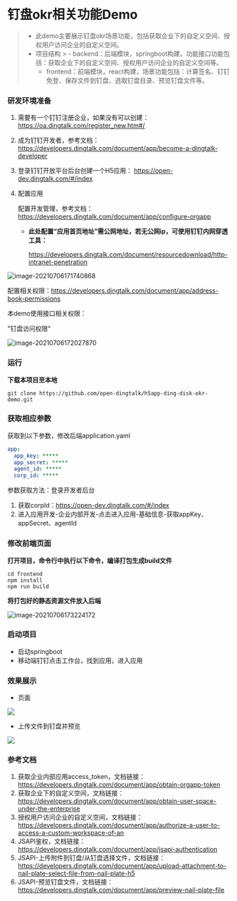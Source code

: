 # 钉盘okr相关功能Demo

> - 此demo主要展示钉盘okr场景功能，包括获取企业下的自定义空间、授权用户访问企业的自定义空间。
> - 项目结构
    >   - backend：后端模块，springboot构建，功能接口功能包括：获取企业下的自定义空间、授权用户访问企业的自定义空间等。
>   - frontend：前端模块，react构建，场景功能包括：计算签名、钉钉免登、保存文件到钉盘、选取钉盘目录、预览钉盘文件等。
>



### 研发环境准备

1. 需要有一个钉钉注册企业，如果没有可以创建：https://oa.dingtalk.com/register_new.htm#/

2. 成为钉钉开发者，参考文档：https://developers.dingtalk.com/document/app/become-a-dingtalk-developer

3. 登录钉钉开放平台后台创建一个H5应用： https://open-dev.dingtalk.com/#/index

4. 配置应用

   配置开发管理，参考文档：https://developers.dingtalk.com/document/app/configure-orgapp

    - **此处配置“应用首页地址”需公网地址，若无公网ip，可使用钉钉内网穿透工具：**

      https://developers.dingtalk.com/document/resourcedownload/http-intranet-penetration

![image-20210706171740868](https://img.alicdn.com/imgextra/i4/O1CN01C9ta8k1L3KzzYEPiH_!!6000000001243-2-tps-953-517.png)



配置相关权限：https://developers.dingtalk.com/document/app/address-book-permissions

本demo使用接口相关权限：

"钉盘访问权限"

![image-20210706172027870](https://img.alicdn.com/imgextra/i3/O1CN016WCr6428wDdBhkWi6_!!6000000007996-2-tps-1358-571.png)



### 运行

**下载本项目至本地**

```shell
git clone https://github.com/open-dingtalk/h5app-ding-disk-okr-demo.git
```

### 获取相应参数

获取到以下参数，修改后端application.yaml

```yaml
app:
  app_key: *****
  app_secret: *****
  agent_id: *****
  corp_id: *****
```

参数获取方法：登录开发者后台

1. 获取corpId：https://open-dev.dingtalk.com/#/index
2. 进入应用开发-企业内部开发-点击进入应用-基础信息-获取appKey、appSecret、agentId

### 修改前端页面

**打开项目，命令行中执行以下命令，编译打包生成build文件**

```shell
cd frontend
npm install
npm run build
```

**将打包好的静态资源文件放入后端**

![image-20210706173224172](https://img.alicdn.com/imgextra/i2/O1CN01QLp1Qw1TCVrPddfjZ_!!6000000002346-2-tps-322-521.png)

### 启动项目

- 启动springboot
- 移动端钉钉点击工作台，找到应用，进入应用

### 效果展示

- 页面

![](https://img.alicdn.com/imgextra/i2/O1CN01ceYzja1mjvUH52dCe_!!6000000004991-2-tps-300-131.png)

- 上传文件到钉盘并预览

![](https://img.alicdn.com/imgextra/i2/O1CN01dE0RN71ejuXzZt5HK_!!6000000003908-2-tps-300-145.png)

### **参考文档**

1. 获取企业内部应用access_token，文档链接：https://developers.dingtalk.com/document/app/obtain-orgapp-token
2. 获取企业下的自定义空间，文档链接：https://developers.dingtalk.com/document/app/obtain-user-space-under-the-enterprise
3. 授权用户访问企业的自定义空间，文档链接：https://developers.dingtalk.com/document/app/authorize-a-user-to-access-a-custom-workspace-of-an
4. JSAPI鉴权，文档链接：https://developers.dingtalk.com/document/app/jsapi-authentication
5. JSAPI-上传附件到钉盘/从钉盘选择文件，文档链接：https://developers.dingtalk.com/document/app/upload-attachment-to-nail-plate-select-file-from-nail-plate-h5
6. JSAPI-预览钉盘文件，文档链接：https://developers.dingtalk.com/document/app/preview-nail-plate-file

